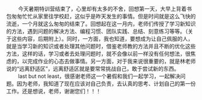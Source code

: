 &nbsp;&nbsp;&nbsp;&nbsp;&nbsp;&nbsp;&nbsp;&nbsp;今天暑期特训营结束了，心里却有太多的不舍，回想第一天，大早上背着书包匆匆忙忙从家里往学校赶，这似乎是昨天发生的事情。但是时间就是这么飞快的流逝，一个月就这么匆匆的结束了。回想起在这一月内，老师们传授了学习新知识的方法，遇到问题的解决方法、编程习惯、团队实践、总结、刻意练习等等。（关于这些内容，后期附上）。同时，一方面，我也知道，要想成为让自己佩服的人，就是当学习新的知识或者处理其他问题时，借鉴老师教的方法并且不断的优化这些方法，这样的话，学习或者去处理问题时，就不会像以前一样没有任何想法，很焦虑的，以完成作业的心态去做事情。另一方面，对于我来说很重要的，就是林老师说的“远离舒适区”，远离舒适区就是要常常挑战自己，敢于尝试新的东西。<br/>
&nbsp;&nbsp;&nbsp;&nbsp;&nbsp;&nbsp;&nbsp;&nbsp;last but not least，很感谢老师这一个暑假和我们一起学习，一起解决问题。因为老师，我知道了现在应该对自己负责，去认真的思考、计划自己的第一份工作。还是想说，老师，谢谢您们！！！
